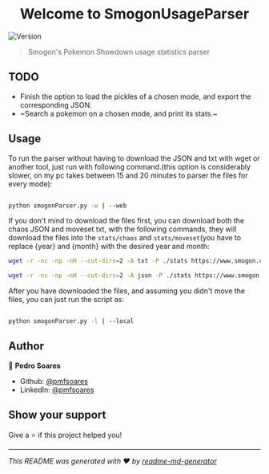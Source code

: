 
<h1  align="center">Welcome to SmogonUsageParser </h1>

<p>

<img  alt="Version"  src="https://img.shields.io/badge/version-0.5-blue.svg?cacheSeconds=2592000"  />

</p>

  

> Smogon's Pokemon Showdown usage statistics parser

## TODO

* Finish the option to load the pickles of a chosen mode, and export the corresponding JSON.
* ~Search a pokemon on a chosen mode, and print its stats.~

  

## Usage

  
To run the parser without having to download the JSON and txt with wget or another tool, just run with following command.(this option is considerably slower, on my pc takes between 15 and 20 minutes to parser the files for every mode):
```sh

python smogonParser.py -w | --web

```
If you don't mind to download the files first, you can download both the chaos JSON and moveset txt, with the following commands, they will download the files into the `stats/chaos` and `stats/moveset`(you have to replace {year} and {month} with the desired year and month:

```sh
wget -r -nc -np -nH --cut-dirs=2 -A txt -P ./stats https://www.smogon.com/stats/{year}-{month}/moveset/

wget -r -nc -np -nH --cut-dirs=2 -A json -P ./stats https://www.smogon.com/stats/{year}-{month}/chaos/

```

After you have downloaded the files, and assuming you didn't move the files, you can just run the script as:
```sh

python smogonParser.py -l | --local
```

  

## Author



👤 **Pedro Soares**

* Github: [@pmfsoares](https://github.com/pmfsoares)
* LinkedIn: [@pmfsoares](https://www.linkedin.com/in/pmfsoares/)
  

## Show your support

  

Give a ⭐️ if this project helped you!

***
_This README was generated with ❤️ by [readme-md-generator](https://github.com/kefranabg/readme-md-generator)_
